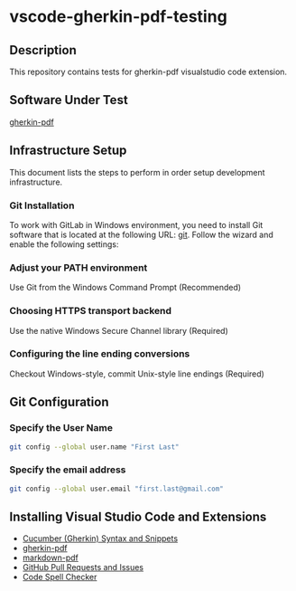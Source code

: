# vscode-gherkin-pdf-testing

## Description

This repository contains tests for gherkin-pdf visualstudio code extension.

## Software Under Test

[gherkin-pdf](https://marketplace.visualstudio.com/items?itemName=TestEssence.gherkin-pdf)

## Infrastructure Setup

This document lists the steps to perform in order setup development infrastructure.

### Git Installation

To work with GitLab in Windows environment, you need to install Git software that is located at the following URL: [git](https://git-scm.com/download/win).
Follow the wizard and enable the following settings:

### Adjust your PATH environment

Use Git from the Windows Command Prompt (Recommended)

### Choosing HTTPS transport backend

Use the native Windows Secure Channel library (Required)

### Configuring the line ending conversions

Checkout Windows-style, commit Unix-style line endings (Required)

## Git Configuration

### Specify the User Name


```bash
git config --global user.name "First Last"
```

### Specify the email address

```bash
git config --global user.email "first.last@gmail.com"
```

## Installing Visual Studio Code and Extensions

- [Cucumber (Gherkin) Syntax and Snippets](https://marketplace.visualstudio.com/items?itemName=stevejpurves.cucumber)
- [gherkin-pdf](https://marketplace.visualstudio.com/items?itemName=TestEssence.gherkin-pdf)
- [markdown-pdf](https://marketplace.visualstudio.com/items?itemName=yzane.markdown-pdf)
- [GitHub Pull Requests and Issues](https://marketplace.visualstudio.com/items?itemName=GitHub.vscode-pull-request-github)
- [Code Spell Checker](https://marketplace.visualstudio.com/items?itemName=streetsidesoftware.code-spell-checker)
